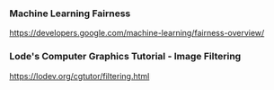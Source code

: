 ### Machine Learning Fairness  
https://developers.google.com/machine-learning/fairness-overview/


### Lode's Computer Graphics Tutorial - Image Filtering   
https://lodev.org/cgtutor/filtering.html
